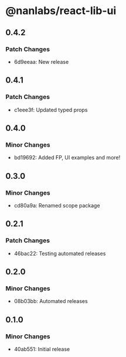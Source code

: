 # @nanlabs/react-lib-ui

## 0.4.2

### Patch Changes

- 6d9eeaa: New release

## 0.4.1

### Patch Changes

- c1eee3f: Updated typed props

## 0.4.0

### Minor Changes

- bd19692: Added FP, UI examples and more!

## 0.3.0

### Minor Changes

- cd80a9a: Renamed scope package

## 0.2.1

### Patch Changes

- 46bac22: Testing automated releases

## 0.2.0

### Minor Changes

- 08b03bb: Automated releases

## 0.1.0

### Minor Changes

- 40ab551: Initial release
